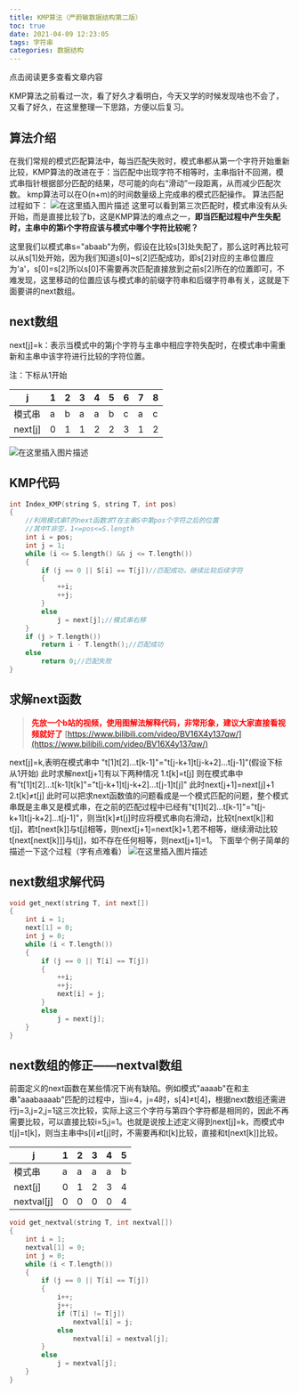 ```yaml
---
title: KMP算法（严蔚敏数据结构第二版）
toc: true
date: 2021-04-09 12:23:05
tags: 字符串
categories: 数据结构
---
```


​​点击阅读更多查看文章内容<!--more-->

KMP算法之前看过一次，看了好久才看明白，今天又学的时候发现啥也不会了，又看了好久，在这里整理一下思路，方便以后复习。

## 算法介绍
在我们常规的模式匹配算法中，每当匹配失败时，模式串都从第一个字符开始重新比较，KMP算法的改进在于：当匹配中出现字符不相等时，主串指针不回溯，模式串指针根据部分匹配的结果，尽可能的向右“滑动”一段距离，从而减少匹配次数。
kmp算法可以在O(n+m)的时间数量级上完成串的模式匹配操作。
算法匹配过程如下：
![在这里插入图片描述](https://cdn.jsdelivr.net/gh/shnpd/blog-pic@main/csdn/99b55dc2bd4e0e3a34caeae1902907f5_1740931367206.jpeg)
这里可以看到第三次匹配时，模式串没有从头开始，而是直接比较了b，这是KMP算法的难点之一，**即当匹配过程中产生失配时，主串中的第i个字符应该与模式中哪个字符比较呢？**

这里我们以模式串s="abaab"为例，假设在比较s[3]处失配了，那么这时再比较可以从s[1]处开始，因为我们知道s[0]~s[2]匹配成功，即s[2]对应的主串位置应为'a'，s[0]=s[2]所以s[0]不需要再次匹配直接放到之前s[2]所在的位置即可，不难发现，这里移动的位置应该与模式串的前缀字符串和后缀字符串有关，这就是下面要讲的next数组。

## next数组
next[j]=k：表示当模式中的第j个字符与主串中相应字符失配时，在模式串中需重新和主串中该字符进行比较的字符位置。

注：下标从1开始


|j|1 |2| 3 |4| 5| 6| 7| 8  |
|--|--|--|--|--|--|--|--|--|
|模式串| a| b| a |a |b |c| a| c| 
next[j] |0 |1 |1 |2 |2 |3 |1 |2|


![在这里插入图片描述](https://cdn.jsdelivr.net/gh/shnpd/blog-pic@main/csdn/28b08512ff1470113bdff09750cf30b9_1740931367206.jpeg)

## KMP代码

```cpp
int Index_KMP(string S, string T, int pos)
{
	//利用模式串T的next函数求T在主串S中第pos个字符之后的位置
	//其中T非空，1<=pos<=S.length
	int i = pos; 
	int j = 1;
	while (i <= S.length() && j <= T.length())
	{
		if (j == 0 || S[i] == T[j])//匹配成功，继续比较后续字符
		{
			++i;
			++j;
		}
		else
			j = next[j];//模式串右移
	}
	if (j > T.length())
		return i - T.length();//匹配成功
	else
		return 0;//匹配失败
}
```

## 求解next函数

><font color="red">**先放一个b站的视频，使用图解法解释代码，非常形象，建议大家直接看视频就好了**</font>
>[https://www.bilibili.com/video/BV16X4y137qw/](https://www.bilibili.com/video/BV16X4y137qw/)


next[j]=k,表明在模式串中
"t[1]t[2]...t[k-1]"="t[j-k+1]t[j-k+2]...t[j-1]"(假设下标从1开始)
此时求解next[j+1]有以下两种情况
1.t[k]=t[j]
则在模式串中有"t[1]t[2]...t[k-1]t[k]"="t[j-k+1]t[j-k+2]...t[j-1]t[j]"
此时next[j+1]=next[j]+1
2.t[k]≠t[j]
此时可以把求next函数值的问题看成是一个模式匹配的问题，整个模式串既是主串又是模式串，在之前的匹配过程中已经有"t[1]t[2]...t[k-1]"="t[j-k+1]t[j-k+2]...t[j-1]"，则当t[k]≠t[j]时应将模式串向右滑动，比较t[next[k]]和t[j]，若t[next[k]]与t[j]相等，则next[j+1]=next[k]+1,若不相等，继续滑动比较t[next[next[k]]]与t[j]，如不存在任何相等，则next[j+1]=1。
下面举个例子简单的描述一下这个过程（字有点难看）
![在这里插入图片描述](https://cdn.jsdelivr.net/gh/shnpd/blog-pic@main/csdn/0ee0ed6686626cf5a9d9148c577f9b1c_1740931367206.jpeg)

## next数组求解代码

```cpp
void get_next(string T, int next[])
{
	int i = 1;
	next[1] = 0;
	int j = 0;
	while (i < T.length())
	{
		if (j == 0 || T[i] == T[j])
		{
			++i;
			++j;
			next[i] = j;
		}
		else
			j = next[j];
	}
}
```

## next数组的修正——nextval数组
前面定义的next函数在某些情况下尚有缺陷。例如模式"aaaab"在和主串"aaabaaaab"匹配的过程中，当i=4，j=4时，s[4]≠t[4]，根据next数组还需进行j=3,j=2,j=1这三次比较，实际上这三个字符与第四个字符都是相同的，因此不再需要比较，可以直接比较i=5,j=1。也就是说按上述定义得到next[j]=k，而模式中t[j]=t[k]，则当主串中s[i]≠t[j]时，不需要再和t[k]比较，直接和t[next[k]]比较。

|j|1|2 |3 |4 |5  |
|--|--|--|--|--|--|
|  模式串| a| a| a| a| b|
|next[j]  |0 |1| 2| 3| 4|
|nextval[j]|0 |0 |0 |0 |4|


```cpp
void get_nextval(string T, int nextval[])
{
	int i = 1;
	nextval[1] = 0;
	int j = 0;
	while (i < T.length())
	{
		if (j == 0 || T[i] == T[j])
		{
			i++;
			j++;
			if (T[i] != T[j])
				nextval[i] = j;
			else
				nextval[i] = nextval[j];
		}
		else
			j = nextval[j];
	}
}
```



